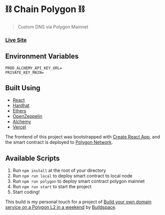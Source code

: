 # :chains: Chain Polygon :chains:

> Custom DNS via Polygon Mainnet

### [Live Site](https://)

## Environment Variables

```
PROD_ALCHEMY_API_KEY_URL=
PRIVATE_KEY_MAIN=
```
## Built Using

- [React](https://github.com/facebook/react)
- [Hardhat](https://hardhat.org/)
- [Ethers](https://ethers.org/)
- [OpenZeppelin](https://openzeppelin.com/)
- [Alchemy](https://www.alchemy.com/)
- [Vercel](https://vercel.com)

The frontend of this project was bootstrapped with [Create React App](https://github.com/facebook/create-react-app), and the smart contract is deployed to [Polygon Network](https://polygon.technology/).

## Available Scripts

1. Run `npm install` at the root of your directory
2. Run `npm run local` to deploy smart contract to local node 
4. Run `npm run polygon` to deploy smart contract polygon mainnet
5. Run `npm run start` to start the project
6. Start coding!


This build is my personal touch for a project of [Build your own domain service on a Polygon L2 in a weekend](https://app.buildspace.so/projects/CO1f8c72fd-67a3-4f99-90b8-79879c5da1eb) by [Buildspace](https://app.buildspace.so/).